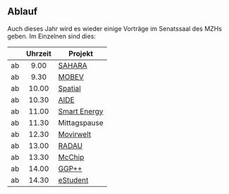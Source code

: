 ## Ablauf

Auch dieses Jahr wird es wieder einige Vorträge im Senatssaal des MZHs geben. Im Einzelnen sind dies:

|    | Uhrzeit | Projekt                                            |
|----|:-------:|----------------------------------------------------|
| ab |    9.00 | [SAHARA](sahara.html)                              |
| ab |    9.30 | [MOBEV](mobev.html)                                |
| ab |   10.00 | [Spatial](spatial.html)                            |
| ab |   10.30 | [AIDE](aide.html)                                  |
| ab |   11.00 | [Smart Energy](smart-energy.html)                  |
| ab |   11.30 | Mittagspause                                       |
| ab |   12.30 | [Movirwelt](movirwelt.html)                        |
| ab |   13.00 | [RADAU](radau.html)                                |
| ab |   13.30 | [McChip](mcchip.html)                              |
| ab |   14.00 | [GGP++](ggplusplus.html)                           |
| ab |   14.30 | [eStudent](estudent.html)                          |
